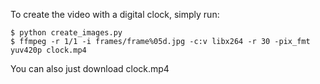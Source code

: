 
To create the video with a digital clock, simply run:

    $ python create_images.py
    $ ffmpeg -r 1/1 -i frames/frame%05d.jpg -c:v libx264 -r 30 -pix_fmt yuv420p clock.mp4

You can also just download clock.mp4
